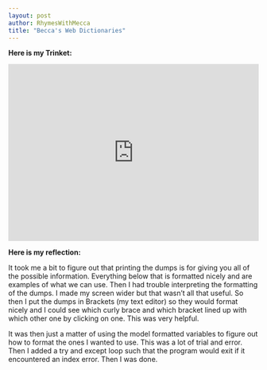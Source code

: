 ```yaml
---
layout: post
author: RhymesWithMecca
title: "Becca's Web Dictionaries"
---
```


**Here is my Trinket:**

<iframe src="https://trinket.io/embed/python3/e784bbbaa5" width="100%" height="356" frameborder="0" marginwidth="0" marginheight="0" allowfullscreen></iframe>

**Here is my reflection:**

It took me a bit to figure out that printing the dumps is for giving you all of the possible information.  Everything below that is formatted nicely and are examples of what we can use.  Then I had trouble interpreting the formatting of the dumps.  I made my screen wider but that wasn’t all that useful.  So then I put the dumps in Brackets (my text editor) so they would format nicely and I could see which curly brace and which bracket lined up with which other one by clicking on one.  This was very helpful.  

It was then just a matter of using the model formatted variables to figure out how to format the ones I wanted to use.  This was a lot of trial and error.  Then I added a try and except loop such that the program would exit if it encountered an index error.  Then I was done.
